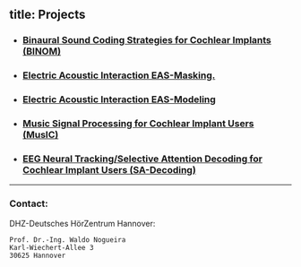title: Projects
---

- ### **[Binaural Sound Coding Strategies for Cochlear Implants (BINOM)](https://www.vianna.de/01_workgroups/nogueira/projects/binom.html)**

- ### **[Electric Acoustic Interaction EAS-Masking.](https://www.vianna.de/01_workgroups/nogueira/projects/eas.html)**

- ### **[Electric Acoustic Interaction EAS-Modeling](https://www.vianna.de/01_workgroups/nogueira/projects/easmodeling.html)**

- ### **[Music Signal Processing for Cochlear Implant Users (MusIC)](https://www.vianna.de/01_workgroups/nogueira/projects/music.html)**

- ### **[EEG Neural Tracking/Selective Attention Decoding for Cochlear Implant Users (SA-Decoding)](https://www.vianna.de/01_workgroups/nogueira/projects/dsaci.html)**    




- - -    
### Contact:
DHZ-Deutsches HörZentrum Hannover:

    Prof. Dr.-Ing. Waldo Nogueira
    Karl-Wiechert-Allee 3 
    30625 Hannover    
    
